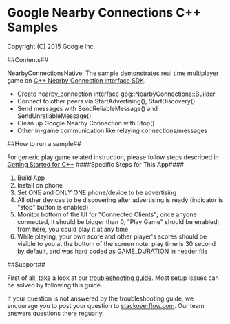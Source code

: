 Google Nearby Connections C++ Samples
============================================================================
Copyright (C) 2015 Google Inc.

##Contents##

NearbyConnectionsNative: The sample demonstrates real time
multiplayer game on [C++ Nearby Connection interface SDK](https://developers.google.com/games/services/cpp/nearby).
* Create nearby_connection interface gpg::NearbyConnections::Builder
* Connect to other peers via StartAdvertising(), StartDiscovery()
* Send messages with SendReliableMessage() and SendUnreliableMessage()
* Clean up Google Nearby Connection with Stop()
* Other in-game communication like relaying connections/messages

##How to run a sample##

For generic play game related instruction, please follow steps described in [Getting Started for C++](https://developers.google.com/games/services/cpp/GettingStartedNativeClient)
####Specific Steps for This App####
1. Build App
2. Install on phone
3. Set ONE and ONLY ONE phone/device to be advertising
4. All other devices to be discovering after advertising is ready (indicator is "stop" button is enabled)
5. Monitor bottom of the UI for "Connected Clients"; once anyone connected, it should be bigger than 0, "Play Game" should be enabled; from here, you could play it at any time
6. While playing, your own score and other player's scores should be visible to you at the bottom of the screen
       note: play time is 30 second by default, and was hard coded as GAME_DURATION in header file

##Support##

First of all, take a look at our [troubleshooting guide](https://developers.google.com/games/services/android/troubleshooting). Most setup issues can be solved by following this guide.

If your question is not answered by the troubleshooting guide, we encourage
you to post your question to [stackoverflow.com](stackoverflow.com). Our
team answers questions there reguarly.

